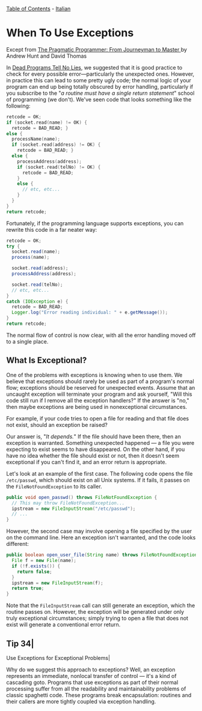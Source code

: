 [Table of Contents](../../README.md) - [Italian](README-italian.md)
# When To Use Exceptions

Except from [The Pragmatic Programmer: From Journeyman to Master ](http://www.amazon.it/The-Pragmatic-Programmer-Journeyman-Master/dp/020161622X) by Andrew Hunt and David Thomas

In [Dead Programs Tell No Lies](../DeadProgramsTellNoLies/README.md), we suggested that it is good practice to check for every possible error—particularly the unexpected ones. However, in practice this can lead to some pretty ugly code; the normal logic of your program can end up being totally obscured by error handling, particularly if you subscribe to the "*a routine must have a single return statement*" school of programming (we don't). We've seen code that looks something like the following:

```c
retcode = OK;
if (socket.read(name) != OK) {
  retcode = BAD_READ; }
else {
  processName(name);
  if (socket.read(address) != OK) {
    retcode = BAD_READ; }
  else {
    processAddress(address);
    if (socket.read(telNo) != OK) {
      retcode = BAD_READ;
    }
    else {
      // etc, etc...
    }
  }
}
return retcode;
```

Fortunately, if the programming language supports exceptions, you can rewrite this code in a far neater way:

```java
retcode = OK;
try {
  socket.read(name);
  process(name);

  socket.read(address);
  processAddress(address);

  socket.read(telNo);
  // etc, etc...
}
catch (IOException e) {
  retcode = BAD_READ;
  Logger.log("Error reading individual: " + e.getMessage());
}
return retcode;
```

The normal flow of control is now clear, with all the error handling moved off to a single place.


## What Is Exceptional?

One of the problems with exceptions is knowing when to use them. We believe that exceptions should rarely be used as part of a program's normal flow; exceptions should be reserved for unexpected events. Assume that an uncaught exception will terminate your program and ask yourself, "Will this code still run if I remove all the exception handlers?" If the answer is "no," then maybe exceptions are being used in nonexceptional circumstances.

For example, if your code tries to open a file for reading and that file does not exist, should an exception be raised?


Our answer is, "*It depends.*" If the file should have been there, then an exception is warranted. Something unexpected happened — a file you were expecting to exist seems to have disappeared. On the other hand, if you have no idea whether the file should exist or not, then it doesn't seem exceptional if you can't find it, and an error return is appropriate.


Let's look at an example of the first case. The following code opens the file `/etc/passwd`, which should exist on all Unix systems. If it fails, it passes on the `FileNotFoundException` to its caller.

```java
public void open_passwd() throws FileNotFoundException {
  // This may throw FileNotFoundException...
  ipstream = new FileInputStream("/etc/passwd");
  // ...
}
```

However, the second case may involve opening a file specified by the user on the command line. Here an exception isn't warranted, and the code looks different:

```java
public boolean open_user_file(String name) throws FileNotFoundException {
  File f = new File(name);
  if (!f.exists()) {
    return false;
  }
  ipstream = new FileInputStream(f);
  return true;
}
```

Note that the `FileInputStream` call can still generate an exception, which the routine passes on. However, the exception will be generated under only truly exceptional circumstances; simply trying to open a file that does not exist will generate a conventional error return.


Tip 34|
------
Use Exceptions for Exceptional Problems|

Why do we suggest this approach to exceptions? Well, an exception represents an immediate, nonlocal transfer of control — it's a kind of cascading goto. Programs that use exceptions as part of their normal processing suffer from all the readability and maintainability problems of classic spaghetti code. These programs break encapsulation: routines and their callers are more tightly coupled via exception handling.

